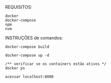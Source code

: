 REQUISITOS:

    docker
    docker-compose
    npm
    nvm


INSTRUÇÔES de comandos:

    docker-compose build

    docker-compose up -d

    /** verificar se os containers estão ativos */
    docker ps 

    acessar localhost:8080